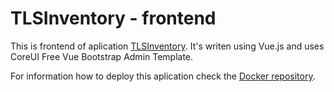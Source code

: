 # TLSInventory - frontend

This is frontend of aplication [TLSInventory](https://github.com/TLSInventory).
It's writen using Vue.js and uses CoreUI Free Vue Bootstrap Admin Template.

For information how to deploy this aplication check the [Docker repository](https://github.com/TLSInventory/Docker).

